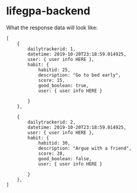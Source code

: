 # lifegpa-backend

What the response data will look like:

    [
        {
            dailytrackerid: 1,
            datetime: 2019-10-20T23:18:59.014925,
            user: { user info HERE },
            habit: {
                habitid: 25,
                description: "Go to bed early",
                score: 15,
                good_boolean: true,
                user: { user info HERE }

            }
        },

        {
            dailytrackerid: 2,
            datetime: 2019-10-20T23:18:59.014925,
            user: { user info HERE },
            habit: {
                habitid: 30,
                description: "Argue with a friend",
                score: 20,
                good_boolean: false,
                user: { user info HERE }

            }
        },
    ]
